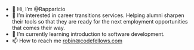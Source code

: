 - 👋 Hi, I’m @Rapparicio
- 👀 I’m interested in career transitions services. Helping alumni sharpen their tools so that they are ready for the next employment opportunities that comes their way.
- 🌱 I’m currently learning introduction to software development.
- 📫 How to reach me robin@codefellows.com

<!---
Rapparicio/Rapparicio is a ✨ special ✨ repository because its `README.md` (this file) appears on your GitHub profile.
You can click the Preview link to take a look at your changes.
--->
